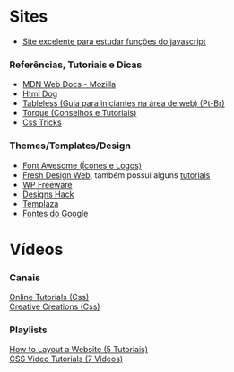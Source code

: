 # Sites

* [Site excelente para estudar funções do javascript](https://www.sketchywebsite.net/)

### Referências, Tutoriais e Dicas

* [MDN Web Docs - Mozilla](https://developer.mozilla.org/)
* [Html Dog](http://www.htmldog.com/)
* [Tableless (Guia para iniciantes na área de web) (Pt-Br)](http://tableless.github.io/iniciantes/)
* [Torque (Conselhos e Tutoriais)](https://torquemag.io/)
* [Css Tricks](https://css-tricks.com/)

### Themes/Templates/Design

* [Font Awesome (Ícones e Logos)](https://fontawesome.com/)
* [Fresh Design Web](https://freshdesignweb.com/), também possui alguns [tutoriais](https://freshdesignweb.com/category/tutorials/)
* [WP Freeware](https://www.wpfreeware.com/)
* [Designs Hack](https://designshack.net/)
* [Templaza](https://www.templaza.com/blog/)
* [Fontes do Google](https://fonts.google.com/)

# Vídeos

### Canais
[Online Tutorials (Css)](https://www.youtube.com/channel/UCbwXnUipZsLfUckBPsC7Jog/videos)<br>
[Creative Creations (Css)](https://www.youtube.com/channel/UCOKmVksbzoKJKmtu7rlEM1A/videos)
### Playlists
[How to Layout a Website (5 Tutoriais)](https://www.youtube.com/watch?v=Ghnrxgk-jCc&list=PLGLfVvz_LVvT59FVZJeJtVUr3h7PluW6Q&index=1)<br>
[CSS Video Tutorials (7 Vídeos)](https://www.youtube.com/watch?v=I-rTKuEhrCM&index=1&list=PL07454EA7FF8D28AB)

